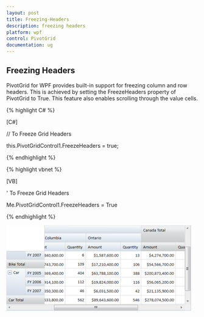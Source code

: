 ```yaml
---
layout: post
title: Freezing-Headers
description: freezing headers 
platform: wpf
control: PivotGrid
documentation: ug
---
```



## Freezing Headers

PivotGrid for WPF provides built-in support for freezing column and row headers. This is achieved by setting the FreezeHeaders property of PivotGrid to True. This feature also enables scrolling through the value cells.

{% highlight C# %}  

[C#]

// To Freeze Grid Headers

this.PivotGridControl1.FreezeHeaders = true;

{% endhighlight %} 


{% highlight vbnet %} 

[VB]

' To Freeze Grid Headers

Me.PivotGridControl1.FreezeHeaders = True 

{% endhighlight %} 


![](Features_images/Features_img1.png)



